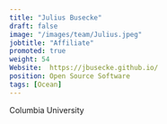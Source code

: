 ```yaml
---
title: "Julius Busecke"
draft: false
image: "/images/team/Julius.jpeg"
jobtitle: "Affiliate"
promoted: true
weight: 54
Website:  https://jbusecke.github.io/
position: Open Source Software
tags: [Ocean]
---
```



Columbia University

